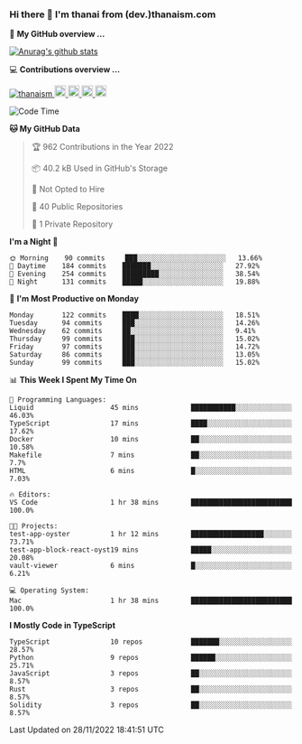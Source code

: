### Hi there 👋 I'm thanai from (dev.)thanaism.com

<!-- バッジ関連 -->
<!--
メイン：https://shields.io/category/social
GitHub view：https://github.com/antonkomarev/github-profile-views-counter
Qiita contributions：https://qiita.com/mikkame/items/f2c60d9caf8a8e38ec50
 -->

🍎 **My GitHub overview ...**

<!-- GitHubトロフィー -->
<!--
https://github.com/ryo-ma/github-profile-trophy
 -->

<!-- [![trophy](https://github-profile-trophy.vercel.app/?username=thanaism)](https://github.com/thanaism/thanaism) -->

<!-- GitHubステータス -->
<!--
https://github.com/anuraghazra/github-readme-stats
 -->

[![Anurag's github stats](https://github-readme-stats.vercel.app/api?username=thanaism&count_private=true&show_icons=true)](https://github.com/thanaism/thanaism)

<!-- [![ReadMe Card](https://github-readme-stats.vercel.app/api/pin/?username=thanaism&repo=thanaism)](https://github.com/thanaism/thanaism) -->

<!-- Skill icons -->
<!--
https://rahuldkjain.github.io/gh-profile-readme-generator/
 -->

💻 **Contributions overview ...**

<p align="left">

  <a href="https://github.com/thanaism/thanaism/">
    <img src="https://komarev.com/ghpvc/?username=thanaism" alt="thanaism" />
  </a>
  <a href="http://twitter.com/okinawa__noodle">
    <img height="20" src="https://img.shields.io/twitter/follow/okinawa__noodle?label=Twitter&logo=twitter&style=flat" />
  </a>
  <a href="https://github.com/thanaism">
    <img height="20" src="https://img.shields.io/github/followers/thanaism?label=follow&logo=github&style=flat" />
  </a>
  <!-- <a href="https://www.reddit.com/user/thanaism">
    <img height="20" src="https://img.shields.io/reddit/user-karma/combined/thanaism?label=Reddit&logo=reddit&style=flat" />
  </a>
  <a href="https://stackoverflow.com/users/5720201/thanaism">
    <img height="20" src="https://img.shields.io/stackexchange/stackoverflow/r/5720201?label=StackOverflow&logo=stack-overflow&style=flat" /> -->
  </a>
  <a href="http://qiita.com/thanai">
    <img height="20" src="https://qiita-badge.apiapi.app/s/thanai/posts.svg" />
  </a>
  <//qiita.com/thanai">
    <img height="20" src="https://qiita-badge.apiapi.app/s/thanai/contributions.svg" />
  </a>
</p>

<!--START_SECTION:waka-->
![Code Time](http://img.shields.io/badge/Code%20Time-1%2C086%20hrs%2014%20mins-blue)

**🐱 My GitHub Data** 

> 🏆 962 Contributions in the Year 2022
 > 
> 📦 40.2 kB Used in GitHub's Storage 
 > 
> 🚫 Not Opted to Hire
 > 
> 📜 40 Public Repositories 
 > 
> 🔑 1 Private Repository 
 > 
**I'm a Night 🦉** 

```text
🌞 Morning    90 commits     ███░░░░░░░░░░░░░░░░░░░░░░   13.66% 
🌆 Daytime    184 commits    ███████░░░░░░░░░░░░░░░░░░   27.92% 
🌃 Evening    254 commits    █████████░░░░░░░░░░░░░░░░   38.54% 
🌙 Night      131 commits    █████░░░░░░░░░░░░░░░░░░░░   19.88%

```
📅 **I'm Most Productive on Monday** 

```text
Monday       122 commits    ████░░░░░░░░░░░░░░░░░░░░░   18.51% 
Tuesday      94 commits     ███░░░░░░░░░░░░░░░░░░░░░░   14.26% 
Wednesday    62 commits     ██░░░░░░░░░░░░░░░░░░░░░░░   9.41% 
Thursday     99 commits     ███░░░░░░░░░░░░░░░░░░░░░░   15.02% 
Friday       97 commits     ███░░░░░░░░░░░░░░░░░░░░░░   14.72% 
Saturday     86 commits     ███░░░░░░░░░░░░░░░░░░░░░░   13.05% 
Sunday       99 commits     ███░░░░░░░░░░░░░░░░░░░░░░   15.02%

```


📊 **This Week I Spent My Time On** 

```text
💬 Programming Languages: 
Liquid                   45 mins             ███████████░░░░░░░░░░░░░░   46.03% 
TypeScript               17 mins             ████░░░░░░░░░░░░░░░░░░░░░   17.62% 
Docker                   10 mins             ██░░░░░░░░░░░░░░░░░░░░░░░   10.58% 
Makefile                 7 mins              ██░░░░░░░░░░░░░░░░░░░░░░░   7.7% 
HTML                     6 mins              █░░░░░░░░░░░░░░░░░░░░░░░░   7.03%

🔥 Editors: 
VS Code                  1 hr 38 mins        █████████████████████████   100.0%

🐱‍💻 Projects: 
test-app-oyster          1 hr 12 mins        ██████████████████░░░░░░░   73.71% 
test-app-block-react-oyst19 mins             █████░░░░░░░░░░░░░░░░░░░░   20.08% 
vault-viewer             6 mins              █░░░░░░░░░░░░░░░░░░░░░░░░   6.21%

💻 Operating System: 
Mac                      1 hr 38 mins        █████████████████████████   100.0%

```

**I Mostly Code in TypeScript** 

```text
TypeScript               10 repos            ███████░░░░░░░░░░░░░░░░░░   28.57% 
Python                   9 repos             ██████░░░░░░░░░░░░░░░░░░░   25.71% 
JavaScript               3 repos             ██░░░░░░░░░░░░░░░░░░░░░░░   8.57% 
Rust                     3 repos             ██░░░░░░░░░░░░░░░░░░░░░░░   8.57% 
Solidity                 3 repos             ██░░░░░░░░░░░░░░░░░░░░░░░   8.57%

```



 Last Updated on 28/11/2022 18:41:51 UTC
<!--END_SECTION:waka-->
